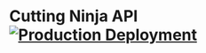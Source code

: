 # Cutting Ninja API [![Production Deployment](https://github.com/MariachiBear/cutting-ninja-api/actions/workflows/production_deploy.yml/badge.svg)](https://github.com/MariachiBear/cutting-ninja-api/actions/workflows/production_deploy.yml)
